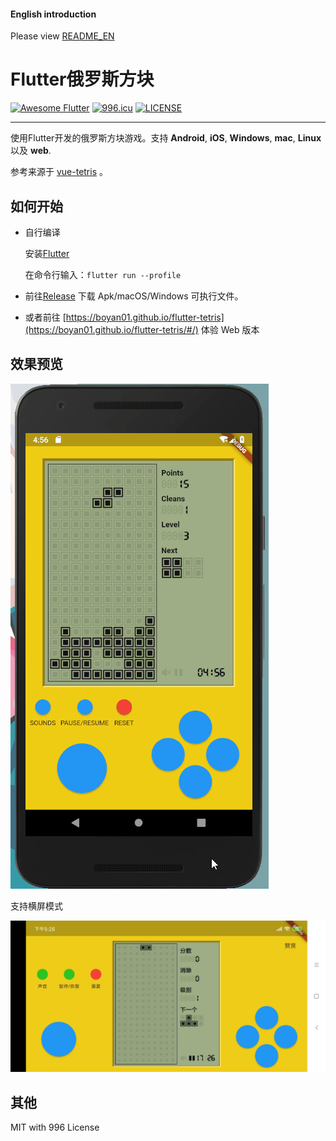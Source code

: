 #### English introduction

Please view [README_EN](https://github.com/boyan01/flutter-tetris/blob/master/README_EN.md)

# Flutter俄罗斯方块
<a href="https://github.com/Solido/awesome-flutter"><img alt="Awesome Flutter" src="https://img.shields.io/badge/Awesome-Flutter-blue.svg?longCache=true&style=flat-square" /></a> [![996.icu](https://img.shields.io/badge/link-996.icu-red.svg)](https://996.icu) [![LICENSE](https://img.shields.io/badge/license-NPL%20(The%20996%20Prohibited%20License)-blue.svg)](https://github.com/996icu/996.ICU/blob/master/LICENSE)

---

使用Flutter开发的俄罗斯方块游戏。支持 **Android**, **iOS**, **Windows**, **mac**, **Linux** 以及 **web**.

参考来源于 [vue-tetris](https://github.com/Binaryify/vue-tetris) 。

## 如何开始

* 自行编译

  安装[Flutter](https://flutter.io/docs/get-started/install)

  在命令行输入：`flutter run --profile`

* 前往[Release](https://github.com/boyan01/flutter-tetris/releases) 下载 Apk/macOS/Windows 可执行文件。

* 或者前往 [https://boyan01.github.io/flutter-tetris](https://boyan01.github.io/flutter-tetris/#/) 体验 Web 版本

## 效果预览

![效果预览](./_preview/game_gif.gif)

支持横屏模式

![横屏](./_preview/screen_land.jpg)


## 其他

MIT with 996 License
